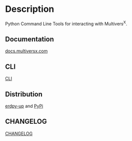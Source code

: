 # Description
Python Command Line Tools for interacting with Multivers<sup>X</sup>.

## Documentation
[docs.multiversx.com](https://docs.multiversx.com/sdk-and-tools/erdpy/erdpy/)

## CLI
[CLI](erdpy/CLI.md)

## Distribution
[erdpy-up](https://docs.multiversx.com/sdk-and-tools/erdpy/installing-erdpy/) and [PyPi](https://pypi.org/project/erdpy/#history)

## CHANGELOG
[CHANGELOG](erdpy/CHANGELOG.md)
